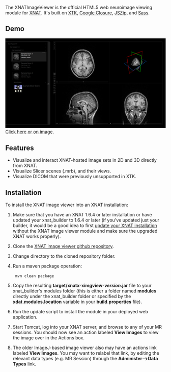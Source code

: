 The XNATImageViewer is the official HTML5 web neuroimage viewing module for [XNAT](http://www.xnat.org/).  It's built on [XTK](https://github.com/xtk/X#readme), [Google Closure](https://developers.google.com/closure/), [JSZip](http://stuk.github.io/jszip/), and [Sass](http://sass-lang.com/).

Demo
--------------
[![Demo](https://raw.githubusercontent.com/MokaCreativeLLC/XNATImageViewer/master/src/main/images/viewer/xiv/ui/Demo/Demo-orig.jpg)](http://mokacreativellc.github.io/XNATImageViewer/Demo.html)
[Click here or on image](http://mokacreativellc.github.io/XNATImageViewer/Demo.html).

Features
----
* Visualize and interact XNAT-hosted image sets in 2D and 3D directly from XNAT.
* Visualize Slicer scenes (.mrb), and their views.
* Visualize DICOM that were previously unsupported in XTK.

Installation
------------

To install the XNAT image viewer into an XNAT installation:

1. Make sure that you have an XNAT 1.6.4 or later installation or have updated your xnat_builder to 1.6.4 or later (if you've updated just your builder, it would be a good idea to first [update your XNAT installation](https://wiki.xnat.org/display/XNAT16/How+to+Upgrade+XNAT#HowtoUpgradeXNAT-NewReleaseOldDatabase) without the XNAT image viewer module and make sure the upgraded XNAT works properly).

2. Clone the [XNAT image viewer github repository](https://github.com/NrgXnat/XNATImageViewer).

3. Change directory to the cloned repository folder.

4. Run a maven package operation:

        mvn clean package

5. Copy the resulting **target/xnatx-ximgview-*version*.jar** file to your xnat_builder's modules folder (this is either a folder named **modules** directly under the xnat_builder folder or specified by the **xdat.modules.location** variable in your **build.properties** file).

6. Run the update script to install the module in your deployed web application.

7. Start Tomcat, log into your XNAT server, and browse to any of your MR sessions. You should now see an action labeled **View Images** to view the image over in the Actions box.

8. The older ImageJ-based image viewer also may have an actions link labeled **View Images**.  You may want to relabel that link, by editing the relevant data types (e.g. MR Session) through the **Administer-->Data Types** link.

